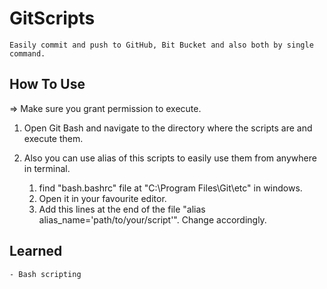# GitScripts
    Easily commit and push to GitHub, Bit Bucket and also both by single command.


## How To Use

=> Make sure you grant permission to execute.

1. Open Git Bash and navigate to the directory where the scripts are and execute them. 

2. Also you can use alias of this scripts to easily use them from anywhere in terminal.
    1. find "bash.bashrc" file at "C:\Program Files\Git\etc" in windows.
    2. Open it in your favourite editor.
    3. Add this lines at the end of the file "alias alias_name=\'path/to/your/script\'". Change accordingly.


## Learned

    - Bash scripting
